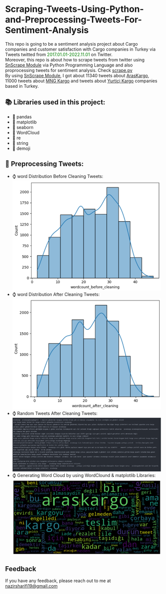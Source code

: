 # Scraping-Tweets-Using-Python-and-Preprocessing-Tweets-For-Sentiment-Analysis
This repo is going to be a sentiment analysis project about Cargo companies and customer satisfaction with Cargo companies in Turkey via Tweets twitted from <span style="color:green;">2017.01.01-2022.11.01</span> on Twitter. <br>
Moreover, this repo is about how to scrape tweets from twitter using <a href="https://github.com/JustAnotherArchivist/snscrape">SnScrape Module</a>
via Python Programming Language and also proprocessing tweets for sentiment analysis. Check 
<a href="https://github.com/nazir20/Scraping-Tweets-Using-Python-and-Preprocessing-Tweets-For-Sentiment-Analysis/blob/main/TR%20Cargo%20Tweets%20Preprocessing/scrape.py">scrape.py</a><br>
By using <a href="https://github.com/JustAnotherArchivist/snscrape">SnScrape Module</a>, I got about 11340 tweets about <a href="https://www.araskargo.com.tr/tr/">ArasKargo</a>, 11000 tweets about <a href="https://www.mngkargo.com.tr/">MNG Kargo</a> and tweets about 
<a href="https://www.yurticikargo.com/">Yurtiçi Kargo</a> companies based in Turkey.

## 📚 Libraries used in this project:
- 🔖 pandas
- 🔖 matplotlib
- 🔖 seaborn
- 🔖 WordCloud
- 🔖 re
- 🔖 string
- 🔖 demoji

## 🚀 Preprocessing Tweets:
- ⌚ word Distribution Before Cleaning Tweets:
![App Screenshot](https://github.com/nazir20/Scraping-Tweets-Using-Python-and-Preprocessing-Tweets-For-Sentiment-Analysis/blob/main/Screenshots/app_screenshot_1.1.png)
- ⌚ word Distribution After Cleaning Tweets:
![App Screenshot](https://github.com/nazir20/Scraping-Tweets-Using-Python-and-Preprocessing-Tweets-For-Sentiment-Analysis/blob/main/Screenshots/app_screenshot_1.2.png)
- ⌚ Random Tweets After Cleaning Tweets:
![App Screenshot](https://github.com/nazir20/Scraping-Tweets-Using-Python-and-Preprocessing-Tweets-For-Sentiment-Analysis/blob/main/Screenshots/app_screenshot_2.2.png)
- ⌚ Generating Word Cloud by using WordClound & matplotlib Libraries:
![App Screenshot](https://github.com/nazir20/Scraping-Tweets-Using-Python-and-Preprocessing-Tweets-For-Sentiment-Analysis/blob/main/Screenshots/app_screenshot_2.png)

## Feedback

If you have any feedback, please reach out to me at nazirsharifi19@gmail.com
